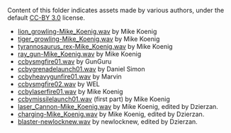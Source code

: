 Content of this folder indicates assets made by various authors, under the default [CC-BY 3.0](https://creativecommons.org/licenses/by/3.0/) license.

* [lion_growling-Mike_Koenig.wav](http://soundbible.com/1483-Lion-Growling.html) by Mike Koenig
* [tiger_growling-Mike_Koenig.wav](http://soundbible.com/1485-Tiger-Growling.html) by Mike Koenig
* [tyrannosaurus_rex-Mike_Koenig.wav](http://soundbible.com/1319-Tyrannosaurus-Rex.html) by Mike Koenig
* [ray_gun-Mike_Koenig.wav](http://soundbible.com/1770-Ray-Gun.html) by Mike Koenig
* [ccbysmgfire01.wav](http://soundbible.com/2091-MP5-SMG-9mm.html) by GunGuru
* [ccbygrenadelaunch01.wav](http://soundbible.com/2140-Grenade-Launcher-2.html) by Daniel Simon
* [ccbyheavygunfire01.wav](http://soundbible.com/2004-Gun-Shot.html) by Marvin
* [ccbysmgfire02.wav](http://soundbible.com/1575-High-Definition-Machine-Gun.html) by WEL
* [ccbylaserfire01.wav](http://soundbible.com/1771-Laser-Cannon.html) by Mike Koenig
* [ccbymissilelaunch01.wav](http://soundbible.com/2075-RPG-Plus-Shrapnel.html) (first part) by Mike Koenig
* [laser_Cannon-Mike_Koenig.wav](http://soundbible.com/1771-Laser-Cannon.html) by Mike Koenig, edited by Dzierzan.
* [charging-Mike_Koenig.wav](http://soundbible.com/1771-Laser-Cannon.html) by Mike Koenig, edited by Dzierzan.
* [blaster-newlocknew.wav](https://freesound.org/people/newlocknew/sounds/520056/) by newlocknew, edited by Dzierzan.